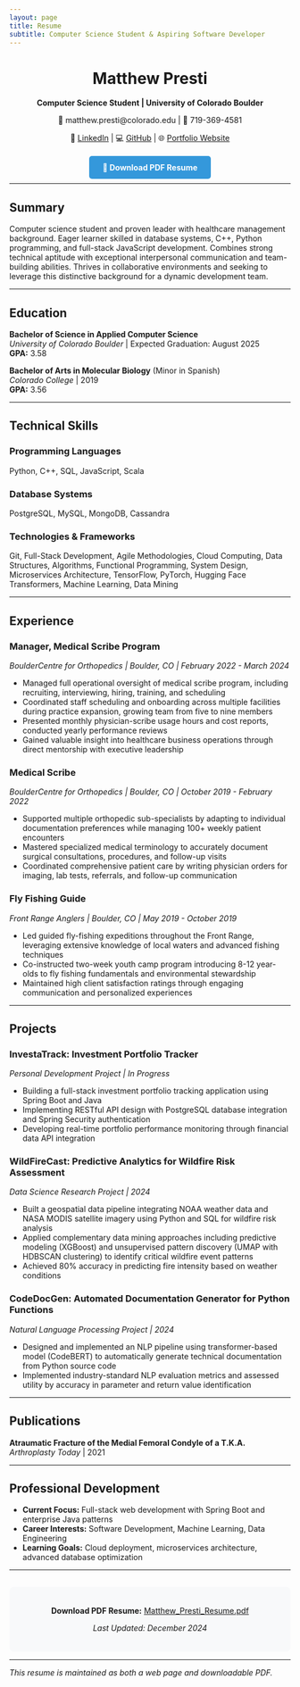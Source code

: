 ```yaml
---
layout: page
title: Resume
subtitle: Computer Science Student & Aspiring Software Developer
---
```


<div style="text-align: center; margin-bottom: 30px;">
<h1>Matthew Presti</h1>
<p><strong>Computer Science Student | University of Colorado Boulder</strong></p>
<p>📧 matthew.presti@colorado.edu | 📱 719-369-4581</p>
<p>🔗 <a href="https://www.linkedin.com/in/matthew-presti-6531aa361/">LinkedIn</a> | 💻 <a href="https://github.com/matt-presti">GitHub</a> | 🌐 <a href="https://matt-presti.github.io">Portfolio Website</a></p>
</div>

<div style="text-align: center; margin: 20px 0;">
<a href="/assets/files/Matthew_Presti_Resume.pdf" target="_blank" style="background-color: #3498db; color: white; padding: 12px 24px; text-decoration: none; border-radius: 5px; font-weight: bold;">📄 Download PDF Resume</a>
</div>

---

## Summary

Computer science student and proven leader with healthcare management background. Eager learner skilled in database systems, C++, Python programming, and full-stack JavaScript development. Combines strong technical aptitude with exceptional interpersonal communication and team-building abilities. Thrives in collaborative environments and seeking to leverage this distinctive background for a dynamic development team.

---

## Education

**Bachelor of Science in Applied Computer Science**  
*University of Colorado Boulder* | Expected Graduation: August 2025  
**GPA:** 3.58

**Bachelor of Arts in Molecular Biology** (Minor in Spanish)  
*Colorado College* | 2019  
**GPA:** 3.56

---

## Technical Skills

### Programming Languages
Python, C++, SQL, JavaScript, Scala

### Database Systems
PostgreSQL, MySQL, MongoDB, Cassandra

### Technologies & Frameworks
Git, Full-Stack Development, Agile Methodologies, Cloud Computing, Data Structures, Algorithms, Functional Programming, System Design, Microservices Architecture, TensorFlow, PyTorch, Hugging Face Transformers, Machine Learning, Data Mining

---

## Experience

### Manager, Medical Scribe Program
*BoulderCentre for Orthopedics | Boulder, CO | February 2022 - March 2024*
- Managed full operational oversight of medical scribe program, including recruiting, interviewing, hiring, training, and scheduling
- Coordinated staff scheduling and onboarding across multiple facilities during practice expansion, growing team from five to nine members
- Presented monthly physician-scribe usage hours and cost reports, conducted yearly performance reviews
- Gained valuable insight into healthcare business operations through direct mentorship with executive leadership

### Medical Scribe
*BoulderCentre for Orthopedics | Boulder, CO | October 2019 - February 2022*
- Supported multiple orthopedic sub-specialists by adapting to individual documentation preferences while managing 100+ weekly patient encounters
- Mastered specialized medical terminology to accurately document surgical consultations, procedures, and follow-up visits
- Coordinated comprehensive patient care by writing physician orders for imaging, lab tests, referrals, and follow-up communication

### Fly Fishing Guide
*Front Range Anglers | Boulder, CO | May 2019 - October 2019*
- Led guided fly-fishing expeditions throughout the Front Range, leveraging extensive knowledge of local waters and advanced fishing techniques
- Co-instructed two-week youth camp program introducing 8-12 year-olds to fly fishing fundamentals and environmental stewardship
- Maintained high client satisfaction ratings through engaging communication and personalized experiences

---

## Projects

### InvestaTrack: Investment Portfolio Tracker
*Personal Development Project | In Progress*
- Building a full-stack investment portfolio tracking application using Spring Boot and Java
- Implementing RESTful API design with PostgreSQL database integration and Spring Security authentication
- Developing real-time portfolio performance monitoring through financial data API integration

### WildFireCast: Predictive Analytics for Wildfire Risk Assessment
*Data Science Research Project | 2024*
- Built a geospatial data pipeline integrating NOAA weather data and NASA MODIS satellite imagery using Python and SQL for wildfire risk analysis
- Applied complementary data mining approaches including predictive modeling (XGBoost) and unsupervised pattern discovery (UMAP with HDBSCAN clustering) to identify critical wildfire event patterns
- Achieved 80% accuracy in predicting fire intensity based on weather conditions

### CodeDocGen: Automated Documentation Generator for Python Functions
*Natural Language Processing Project | 2024*
- Designed and implemented an NLP pipeline using transformer-based model (CodeBERT) to automatically generate technical documentation from Python source code
- Implemented industry-standard NLP evaluation metrics and assessed utility by accuracy in parameter and return value identification

---

## Publications

**Atraumatic Fracture of the Medial Femoral Condyle of a T.K.A.**  
*Arthroplasty Today* | 2021

---

## Professional Development

- **Current Focus:** Full-stack web development with Spring Boot and enterprise Java patterns
- **Career Interests:** Software Development, Machine Learning, Data Engineering
- **Learning Goals:** Cloud deployment, microservices architecture, advanced database optimization

---

<div style="text-align: center; margin-top: 30px; padding: 20px; background-color: #f8f9fa; border-radius: 8px;">
<p><strong>Download PDF Resume:</strong> <a href="/assets/files/Matthew_Presti_Resume.pdf" target="_blank">Matthew_Presti_Resume.pdf</a></p>
<p><em>Last Updated: December 2024</em></p>
</div>

---

*This resume is maintained as both a web page and downloadable PDF.*
